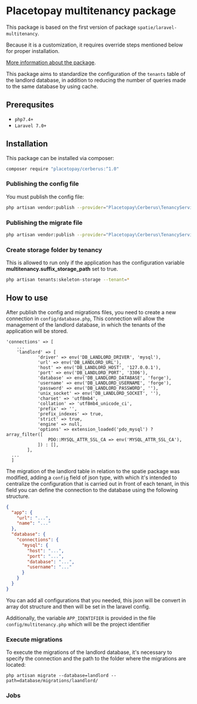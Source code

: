 # Placetopay multitenancy package

This package is based on the first version of package `spatie/laravel-multitenancy`.

Because it is a customization, it requires override steps mentioned below for proper installation.

[More information about the package](https://github.com/spatie/laravel-multitenancy/tree/v1).

This package aims to standardize the configuration of the ``tenants`` table of the landlord database, in addition to reducing the number of queries made to the same database by using cache.

## Prerequsites
- `php7.4+`
- `Laravel 7.0+`

## Installation

This package can be installed via composer:

``` bash
composer require "placetopay/cerberus:^1.0"
```

### Publishing the config file

You must publish the config file:

``` bash
php artisan vendor:publish --provider="Placetopay\Cerberus\TenancyServiceProvider" --tag="config"
```

### Publishing the migrate file

``` bash
php artisan vendor:publish --provider="Placetopay\Cerberus\TenancyServiceProvider" --tag="migrations"
```

### Create storage folder by tenancy
This is allowed to run only if the application has the configuration variable **multitenancy.suffix_storage_path** set to true.

``` bash
php artisan tenants:skeleton-storage --tenant=*
```

## How to use
After publish the config and migrations files, you need to create a new connection in ``config/database.php``,
This connection will allow the management of the landlord database, in which the tenants of the application will be stored.

```
'connections' => [
    ...
    'landlord' => [
            'driver' => env('DB_LANDLORD_DRIVER', 'mysql'),
            'url' => env('DB_LANDLORD_URL'),
            'host' => env('DB_LANDLORD_HOST', '127.0.0.1'),
            'port' => env('DB_LANDLORD_PORT', '3306'),
            'database' => env('DB_LANDLORD_DATABASE', 'forge'),
            'username' => env('DB_LANDLORD_USERNAME', 'forge'),
            'password' => env('DB_LANDLORD_PASSWORD', ''),
            'unix_socket' => env('DB_LANDLORD_SOCKET', ''),
            'charset' => 'utf8mb4',
            'collation' => 'utf8mb4_unicode_ci',
            'prefix' => '',
            'prefix_indexes' => true,
            'strict' => true,
            'engine' => null,
            'options' => extension_loaded('pdo_mysql') ? array_filter([
                PDO::MYSQL_ATTR_SSL_CA => env('MYSQL_ATTR_SSL_CA'),
            ]) : [],
        ],
  ...
  ]
```

The migration of the landlord table in relation to the spatie package was modified, adding a `config` field of json type, 
with which it's intended to centralize the configuration that is carried out in front of each tenant, 
in this field you can define the connection to the database using the following structure.
```JSON
{
  "app": {
    "url": "...", 
    "name": "..."
  }, 
  "database": {
    "connections": {
      "mysql": {
        "host": "...", 
        "port": "...", 
        "database": "...", 
        "username": "..."
      }
    }
  }
}
```
You can add all configurations that you needed, this json will be convert in array dot structure
and then will be set in the laravel config.

Additionally, the variable ``APP_IDENTIFIER`` is provided in the file ``config/multitenancy.php`` which will be the project identifier

### Execute migrations

To execute the migrations of the landlord database, it's necessary to specify the connection and the path 
to the folder where the migrations are located:
```` 
php artisan migrate --database=landlord --path=database/migrations/laandlord/ 
````

### Jobs
